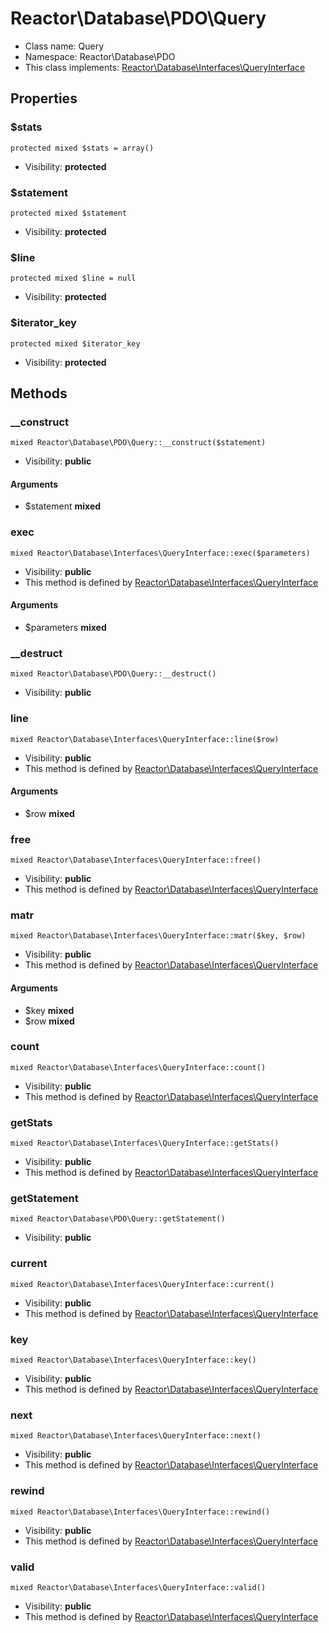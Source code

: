 Reactor\Database\PDO\Query
===============






* Class name: Query
* Namespace: Reactor\Database\PDO
* This class implements: [Reactor\Database\Interfaces\QueryInterface](Reactor-Database-Interfaces-QueryInterface.md)




Properties
----------


### $stats

    protected mixed $stats = array()





* Visibility: **protected**


### $statement

    protected mixed $statement





* Visibility: **protected**


### $line

    protected mixed $line = null





* Visibility: **protected**


### $iterator_key

    protected mixed $iterator_key





* Visibility: **protected**


Methods
-------


### __construct

    mixed Reactor\Database\PDO\Query::__construct($statement)





* Visibility: **public**


#### Arguments
* $statement **mixed**



### exec

    mixed Reactor\Database\Interfaces\QueryInterface::exec($parameters)





* Visibility: **public**
* This method is defined by [Reactor\Database\Interfaces\QueryInterface](Reactor-Database-Interfaces-QueryInterface.md)


#### Arguments
* $parameters **mixed**



### __destruct

    mixed Reactor\Database\PDO\Query::__destruct()





* Visibility: **public**




### line

    mixed Reactor\Database\Interfaces\QueryInterface::line($row)





* Visibility: **public**
* This method is defined by [Reactor\Database\Interfaces\QueryInterface](Reactor-Database-Interfaces-QueryInterface.md)


#### Arguments
* $row **mixed**



### free

    mixed Reactor\Database\Interfaces\QueryInterface::free()





* Visibility: **public**
* This method is defined by [Reactor\Database\Interfaces\QueryInterface](Reactor-Database-Interfaces-QueryInterface.md)




### matr

    mixed Reactor\Database\Interfaces\QueryInterface::matr($key, $row)





* Visibility: **public**
* This method is defined by [Reactor\Database\Interfaces\QueryInterface](Reactor-Database-Interfaces-QueryInterface.md)


#### Arguments
* $key **mixed**
* $row **mixed**



### count

    mixed Reactor\Database\Interfaces\QueryInterface::count()





* Visibility: **public**
* This method is defined by [Reactor\Database\Interfaces\QueryInterface](Reactor-Database-Interfaces-QueryInterface.md)




### getStats

    mixed Reactor\Database\Interfaces\QueryInterface::getStats()





* Visibility: **public**
* This method is defined by [Reactor\Database\Interfaces\QueryInterface](Reactor-Database-Interfaces-QueryInterface.md)




### getStatement

    mixed Reactor\Database\PDO\Query::getStatement()





* Visibility: **public**




### current

    mixed Reactor\Database\Interfaces\QueryInterface::current()





* Visibility: **public**
* This method is defined by [Reactor\Database\Interfaces\QueryInterface](Reactor-Database-Interfaces-QueryInterface.md)




### key

    mixed Reactor\Database\Interfaces\QueryInterface::key()





* Visibility: **public**
* This method is defined by [Reactor\Database\Interfaces\QueryInterface](Reactor-Database-Interfaces-QueryInterface.md)




### next

    mixed Reactor\Database\Interfaces\QueryInterface::next()





* Visibility: **public**
* This method is defined by [Reactor\Database\Interfaces\QueryInterface](Reactor-Database-Interfaces-QueryInterface.md)




### rewind

    mixed Reactor\Database\Interfaces\QueryInterface::rewind()





* Visibility: **public**
* This method is defined by [Reactor\Database\Interfaces\QueryInterface](Reactor-Database-Interfaces-QueryInterface.md)




### valid

    mixed Reactor\Database\Interfaces\QueryInterface::valid()





* Visibility: **public**
* This method is defined by [Reactor\Database\Interfaces\QueryInterface](Reactor-Database-Interfaces-QueryInterface.md)



